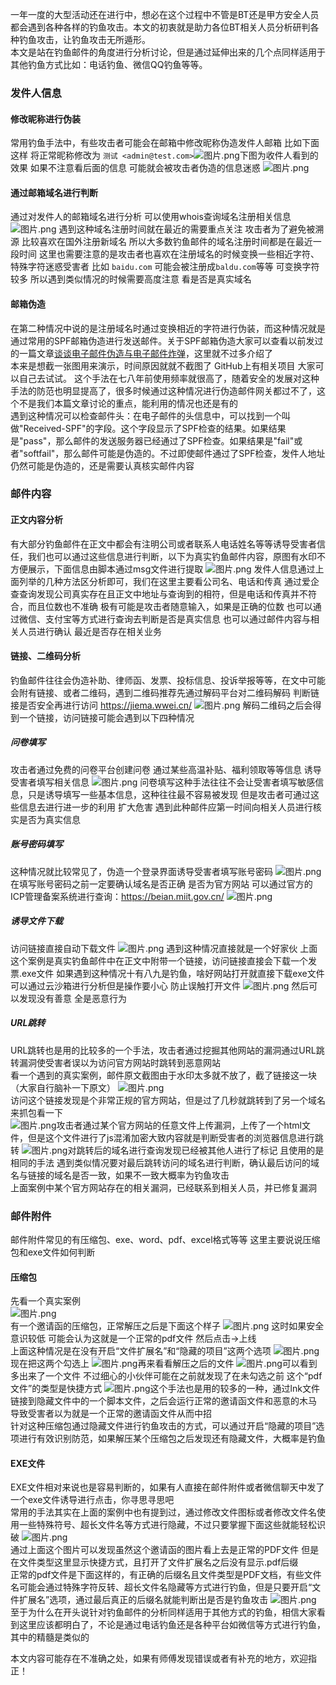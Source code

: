 一年一度的大型活动还在进行中，想必在这个过程中不管是BT还是甲方安全人员都会遇到各种各样的钓鱼攻击。本文的初衷就是助力各位BT相关人员分析研判各种钓鱼攻击，让钓鱼攻击无所遁形。  
本文是站在钓鱼邮件的角度进行分析讨论，但是通过延伸出来的几个点同样适用于其他钓鱼方式比如：电话钓鱼、微信QQ钓鱼等等。

### 发件人信息

#### 修改昵称进行伪装

常用钓鱼手法中，有些攻击者可能会在邮箱中修改昵称伪造发件人邮箱 比如下面这样 将正常昵称修改为 `测试 <admin@test.com>`![图片.png](https://cdn.nlark.com/yuque/0/2024/png/38680471/1722926477228-a87066cb-39bd-46ac-a4fb-bced90e5cf11.png#averageHue=%23e2c88d&clientId=u574e1dd0-0002-4&from=paste&height=655&id=uca9daa11&originHeight=819&originWidth=1370&originalType=binary&ratio=1.25&rotation=0&showTitle=false&size=79153&status=done&style=none&taskId=ub0659d56-f193-4df8-a296-3dae90fb0d9&title=&width=1096)下图为收件人看到的效果 如果不注意看后面的信息 可能就会被攻击者伪造的信息迷惑 ![图片.png](https://cdn.nlark.com/yuque/0/2024/png/38680471/1722926556993-3e04b462-8e1c-4a62-9f02-092dbe9a7e66.png#averageHue=%23fbf9f9&clientId=u574e1dd0-0002-4&from=paste&height=242&id=ub4c2a703&originHeight=302&originWidth=592&originalType=binary&ratio=1.25&rotation=0&showTitle=false&size=28989&status=done&style=none&taskId=u470946a5-2c45-4793-b07c-3e388dcadb4&title=&width=473.6)

#### 通过邮箱域名进行判断

通过对发件人的邮箱域名进行分析 可以使用whois查询域名注册相关信息 ![图片.png](https://cdn.nlark.com/yuque/0/2024/png/38680471/1722926869711-c62ef229-3623-430a-826a-9899f0f8b534.png#averageHue=%23f5dacd&clientId=u574e1dd0-0002-4&from=paste&height=543&id=u5c2a5c03&originHeight=819&originWidth=1004&originalType=binary&ratio=1.25&rotation=0&showTitle=false&size=135054&status=done&style=none&taskId=ucfd40bb0-c234-446b-b47e-7a86c6eb307&title=&width=665.4000244140625) 遇到这种域名注册时间就在最近的需要重点关注 攻击者为了避免被溯源 比较喜欢在国外注册新域名 所以大多数钓鱼邮件的域名注册时间都是在最近一段时间 这里也需要注意的是攻击者也喜欢在注册域名的时候变换一些相近字符、特殊字符迷惑受害者 比如 `baidu.com` 可能会被注册成`baldu.com`等等 可变换字符较多 所以遇到类似情况的时候需要高度注意 看是否是真实域名

#### 邮箱伪造

在第二种情况中说的是注册域名时通过变换相近的字符进行伪装，而这种情况就是通过常用的SPF邮箱伪造进行发送邮件。关于SPF邮箱伪造大家可以查看以前发过的一篇文章[谈谈电子邮件伪造与电子邮件炸弹](https://mp.weixin.qq.com/s/XR51P6bndAzf4yquOdXhFA)，这里就不过多介绍了  
本来是想截一张图用来演示，时间原因就就不截图了 GitHub上有相关项目 大家可以自己去试试。 这个手法在七八年前使用频率就很高了，随着安全的发展对这种手法的防范也明显提高了，很多时候通过这种情况进行伪造邮件网关都过不了，这个不是我们本篇文章讨论的重点，能利用的情况也还是有的  
遇到这种情况可以检查邮件头：在电子邮件的头信息中，可以找到一个叫做"Received-SPF"的字段。这个字段显示了SPF检查的结果。如果结果是"pass"，那么邮件的发送服务器已经通过了SPF检查。如果结果是"fail"或者"softfail"，那么邮件可能是伪造的。不过即使邮件通过了SPF检查，发件人地址仍然可能是伪造的，还是需要认真核实邮件内容

### 邮件内容

#### 正文内容分析

有大部分钓鱼邮件在正文中都会有注明公司或者联系人电话姓名等等诱导受害者信任，我们也可以通过这些信息进行判断，以下为真实钓鱼邮件内容，原图有水印不方便展示，下面信息由脚本通过msg文件进行提取 ![图片.png](https://cdn.nlark.com/yuque/0/2024/png/38680471/1722932339536-07bd7bd5-6ee7-456c-81db-bd93ddd72cd8.png#averageHue=%23fcfbfb&clientId=u574e1dd0-0002-4&from=paste&height=425&id=ud6cb926b&originHeight=591&originWidth=804&originalType=binary&ratio=1.25&rotation=0&showTitle=false&size=34847&status=done&style=none&taskId=uc8f6094f-1a22-457f-94f6-33d9c4db9aa&title=&width=578.2000122070312) 发件人信息通过上面列举的几种方法区分析即可，我们在这里主要看公司名、电话和传真 通过爱企查查询发现公司真实存在且正文中地址与查询到的相符，但是电话和传真并不符合，而且位数也不准确 极有可能是攻击者随意输入，如果是正确的位数 也可以通过微信、支付宝等方式进行查询去判断是否是真实信息 也可以通过邮件内容与相关人员进行确认 最近是否存在相关业务

#### 链接、二维码分析

钓鱼邮件往往会伪造补助、律师函、发票、投标信息、投诉举报等等，在文中可能会附有链接、或者二维码，遇到二维码推荐先通过解码平台对二维码解码 判断链接是否安全再进行访问 <https://jiema.wwei.cn/> ![图片.png](https://cdn.nlark.com/yuque/0/2024/png/38680471/1722933206673-e7a3fa47-b966-4d5c-8188-e02c277fd02f.png#averageHue=%23f2f1ed&clientId=u574e1dd0-0002-4&from=paste&height=212&id=ud8ebb86f&originHeight=396&originWidth=1285&originalType=binary&ratio=1.25&rotation=0&showTitle=false&size=23576&status=done&style=none&taskId=u7059542a-bbb4-47a3-840a-72ce1513465&title=&width=686.4000244140625) 解码二维码之后会得到一个链接，访问链接可能会遇到以下四种情况

##### 问卷填写

攻击者通过免费的问卷平台创建问卷 通过某些高温补贴、福利领取等等信息 诱导受害者填写相关信息 ![图片.png](https://cdn.nlark.com/yuque/0/2024/png/38680471/1722933579137-7eaef606-4770-4bd8-9882-547c64214629.png#averageHue=%23f8f4eb&clientId=u574e1dd0-0002-4&from=paste&height=474&id=u4fc01306&originHeight=695&originWidth=875&originalType=binary&ratio=1.25&rotation=0&showTitle=false&size=73068&status=done&style=none&taskId=u4d1a10b7-ea50-401a-b7a4-d6f80e03999&title=&width=597) 问卷填写这种手法往往不会让受害者填写敏感信息，只是诱导填写一些基本信息，这种往往最不容易被发现 但是攻击者可通过这些信息去进行进一步的利用 扩大危害 遇到此种邮件应第一时间向相关人员进行核实是否为真实信息

##### 账号密码填写

这种情况就比较常见了，伪造一个登录界面诱导受害者填写账号密码 ![图片.png](https://cdn.nlark.com/yuque/0/2024/png/38680471/1722934082890-d1858149-fbbb-46c9-9788-48ca4c46991a.png#averageHue=%23cad8fc&clientId=u574e1dd0-0002-4&from=paste&height=667&id=uae81ca75&originHeight=834&originWidth=1792&originalType=binary&ratio=1.25&rotation=0&showTitle=false&size=143440&status=done&style=none&taskId=ue3738c29-baf3-4314-b170-a3d8f69934c&title=&width=1433.6)在填写账号密码之前一定要确认域名是否正确 是否为官方网站 可以通过官方的ICP管理备案系统进行查询：<https://beian.miit.gov.cn/> ![图片.png](https://cdn.nlark.com/yuque/0/2024/png/38680471/1723514592351-568c1ff7-82b6-4645-b492-5962a18b1609.png#averageHue=%23e1e3da&clientId=ua181a374-94f0-4&from=paste&height=738&id=uaceafaae&originHeight=922&originWidth=1920&originalType=binary&ratio=1.25&rotation=0&showTitle=false&size=347807&status=done&style=none&taskId=u6db1362c-c108-4583-8e41-79e5130d03a&title=&width=1536)

##### 诱导文件下载

访问链接直接自动下载文件 ![图片.png](https://cdn.nlark.com/yuque/0/2024/png/38680471/1722934493365-d67417c6-c268-457c-8685-2f8deee2e678.png#averageHue=%23e1d0bb&clientId=u574e1dd0-0002-4&from=paste&height=307&id=ua3f22923&originHeight=384&originWidth=1256&originalType=binary&ratio=1.25&rotation=0&showTitle=false&size=31731&status=done&style=none&taskId=u467a1466-06e2-4a36-ba14-a244722abad&title=&width=1004.8) 遇到这种情况直接就是一个好家伙 上面这个案例是真实钓鱼邮件中在正文中附带一个链接，访问链接直接会下载一个发票.exe文件 如果遇到这种情况十有八九是钓鱼，啥好网站打开就直接下载exe文件 可以通过云沙箱进行分析但是操作要小心 防止误触打开文件 ![图片.png](https://cdn.nlark.com/yuque/0/2024/png/38680471/1722934894283-c5ef26a2-8e3c-4ad9-b028-b04672185294.png#averageHue=%23fbf5f4&clientId=u574e1dd0-0002-4&from=paste&height=454&id=ue5dcfa8f&originHeight=786&originWidth=1285&originalType=binary&ratio=1.25&rotation=0&showTitle=false&size=85659&status=done&style=none&taskId=u676108b3-ee87-468c-a264-75ce3cda0d6&title=&width=742.4000244140625) 然后可以发现没有善意 全是恶意行为

##### URL跳转

URL跳转也是用的比较多的一个手法，攻击者通过挖掘其他网站的漏洞通过URL跳转漏洞使受害者误以为访问官方网站时跳转到恶意网站  
看一个遇到的真实案例，邮件原文截图由于水印太多就不放了，截了链接这一块（大家自行脑补一下原文） ![图片.png](https://cdn.nlark.com/yuque/0/2024/png/38680471/1723519840037-f6d5d6dd-845c-4cb9-bd68-b1e650d7242d.png#averageHue=%23e8e9e7&clientId=ua181a374-94f0-4&from=paste&height=107&id=u747fc952&originHeight=134&originWidth=437&originalType=binary&ratio=1.25&rotation=0&showTitle=false&size=22320&status=done&style=none&taskId=u6f1c570b-f0bb-4f4f-af20-f57fab22f5f&title=&width=349.6)  
访问这个链接发现是个非常正规的官方网站，但是过了几秒就跳转到了另一个域名  
来抓包看一下  
![图片.png](https://cdn.nlark.com/yuque/0/2024/png/38680471/1723521858393-66f9efde-bda8-4378-8a7a-fe78d28150d1.png#averageHue=%23f8f7f7&clientId=ua181a374-94f0-4&from=paste&height=615&id=uc766f639&originHeight=769&originWidth=1507&originalType=binary&ratio=1.25&rotation=0&showTitle=false&size=363841&status=done&style=none&taskId=u62c8888e-d732-45e0-8bf8-0996e3bb1fa&title=&width=1205.6)攻击者通过某个官方网站的任意文件上传漏洞，上传了一个html文件，但是这个文件进行了js混淆加密大致内容就是判断受害者的浏览器信息进行跳转 ![图片.png](https://cdn.nlark.com/yuque/0/2024/png/38680471/1723520404598-10c770f3-ba32-4447-a586-50bb9b7952a3.png#averageHue=%23d1d2cc&clientId=ua181a374-94f0-4&from=paste&height=672&id=u7b65fbb3&originHeight=840&originWidth=1772&originalType=binary&ratio=1.25&rotation=0&showTitle=false&size=229229&status=done&style=none&taskId=u4a09973b-a866-4e60-9aec-c76b18e2d41&title=&width=1417.6)对跳转后的域名进行查询发现已经被其他人进行了标记 且使用的是相同的手法 遇到类似情况要对最后跳转访问的域名进行判断，确认最后访问的域名与链接的域名是否一致，如果不一致大概率为钓鱼攻击  
上面案例中某个官方网站存在的相关漏洞，已经联系到相关人员，并已修复漏洞

### 邮件附件

邮件附件常见的有压缩包、exe、word、pdf、excel格式等等 这里主要说说压缩包和exe文件如何判断

#### 压缩包

先看一个真实案例  
![图片.png](https://cdn.nlark.com/yuque/0/2024/png/38680471/1722935514640-1d890b8e-ea00-4954-abc5-1b721aaa0cce.png#averageHue=%23052f58&clientId=u574e1dd0-0002-4&from=paste&height=113&id=ubf2ec8ea&originHeight=141&originWidth=164&originalType=binary&ratio=1.25&rotation=0&showTitle=false&size=14436&status=done&style=none&taskId=uf93f58fd-aaf7-463b-8277-5b0088596ed&title=&width=131.2)  
有一个邀请函的压缩包，正常解压之后是下面这个样子 ![图片.png](https://cdn.nlark.com/yuque/0/2024/png/38680471/1723517498747-c1b715e6-df52-4960-a676-66403ea3bf43.png#averageHue=%23fefdfd&clientId=ua181a374-94f0-4&from=paste&height=534&id=u5f1298c7&originHeight=667&originWidth=1136&originalType=binary&ratio=1.25&rotation=0&showTitle=false&size=34998&status=done&style=none&taskId=u7a7f42c5-7019-4b8e-a0b9-8158b2b7d46&title=&width=908.8) 这时如果安全意识较低 可能会认为这就是一个正常的pdf文件 然后点击→上线  
上面这种情况是在没有开启“文件扩展名”和“隐藏的项目”这两个选项 ![图片.png](https://cdn.nlark.com/yuque/0/2024/png/38680471/1723517787851-c95d180e-0d59-4562-8e35-9c793fa15980.png#averageHue=%23c0e7e7&clientId=ua181a374-94f0-4&from=paste&height=130&id=u7c574979&originHeight=162&originWidth=1108&originalType=binary&ratio=1.25&rotation=0&showTitle=false&size=34088&status=done&style=none&taskId=u3eb21794-e22b-435a-8eb8-12f646abfae&title=&width=886.4)现在把这两个勾选上 ![图片.png](https://cdn.nlark.com/yuque/0/2024/png/38680471/1723517808317-0cd20fc2-8cff-4261-b83b-d8b15b77a4fb.png#averageHue=%23bae3ed&clientId=ua181a374-94f0-4&from=paste&height=125&id=u6f294f90&originHeight=156&originWidth=1189&originalType=binary&ratio=1.25&rotation=0&showTitle=false&size=32976&status=done&style=none&taskId=ub03333e6-fa7a-41a2-9dd2-c2d10fd3693&title=&width=951.2)再来看看解压之后的文件 ![图片.png](https://cdn.nlark.com/yuque/0/2024/png/38680471/1723517894474-8985affd-9d48-4a98-8108-8651b72bbfb4.png#averageHue=%23fefdfd&clientId=ua181a374-94f0-4&from=paste&height=537&id=u629f1bbb&originHeight=671&originWidth=1131&originalType=binary&ratio=1.25&rotation=0&showTitle=false&size=38194&status=done&style=none&taskId=u108bfccb-07f0-43b2-b7f6-36b0d937199&title=&width=904.8)可以看到多出来了一个文件 不过细心的小伙伴可能在之前就发现了在未勾选之前 这个“pdf文件”的类型是快捷方式 ![图片.png](https://cdn.nlark.com/yuque/0/2024/png/38680471/1723517989159-a479d4a1-5f4a-4d4c-a632-4a29ece600b2.png#averageHue=%23fefdfd&clientId=ua181a374-94f0-4&from=paste&height=608&id=ufd03a0ae&originHeight=760&originWidth=1263&originalType=binary&ratio=1.25&rotation=0&showTitle=false&size=66706&status=done&style=none&taskId=udf56ab65-00d5-4cf2-bb60-3cd70a2f7dc&title=&width=1010.4)这个手法也是用的较多的一种，通过lnk文件链接到隐藏文件中的一个脚本文件，之后会运行正常的邀请函文件和恶意的木马 导致受害者以为就是一个正常的邀请函文件从而中招  
针对这种压缩包通过隐藏文件进行钓鱼攻击的方式，可以通过开启“隐藏的项目”选项进行有效识别防范，如果解压某个压缩包之后发现还有隐藏文件，大概率是钓鱼

#### EXE文件

EXE文件相对来说也是容易判断的，如果有人直接在邮件附件或者微信聊天中发了一个exe文件诱导进行点击，你寻思寻思吧  
常用的手法其实在上面的案例中也有提到过，通过修改文件图标或者修改文件名使用一些特殊符号、超长文件名等方式进行隐藏，不过只要掌握下面这些就能轻松识破 ![图片.png](https://cdn.nlark.com/yuque/0/2024/png/38680471/1723522905688-0341687e-2c06-41e0-b7af-3bb29ac5b53a.png#averageHue=%23faf9f9&clientId=ua181a374-94f0-4&from=paste&height=472&id=u24cad3ec&originHeight=590&originWidth=1324&originalType=binary&ratio=1.25&rotation=0&showTitle=false&size=49088&status=done&style=none&taskId=u153a70c9-8fb8-4959-885e-e427883abb6&title=&width=1059.2)  
通过上面这个图片可以发现虽然这个邀请函的图片看上去是正常的PDF文件 但是在文件类型这里显示快捷方式，且打开了文件扩展名之后没有显示.pdf后缀  
正常的pdf文件是下面这样的，有正确的后缀名且文件类型是PDF文档，有些文件名可能会通过特殊字符反转、超长文件名隐藏等方式进行钓鱼，但是只要开启“文件扩展名”选项，通过最后真正的后缀名就能判断出是否是钓鱼攻击 ![图片.png](https://cdn.nlark.com/yuque/0/2024/png/38680471/1723523155449-86c74eda-98e2-4f99-b9ad-fdb708a6d84e.png#averageHue=%23d9c9b1&clientId=ua181a374-94f0-4&from=paste&height=615&id=u50f9bbff&originHeight=769&originWidth=792&originalType=binary&ratio=1.25&rotation=0&showTitle=false&size=146642&status=done&style=none&taskId=u356066e5-4b25-49ed-b074-f89c4a715f8&title=&width=633.6)  
至于为什么在开头说针对钓鱼邮件的分析同样适用于其他方式的钓鱼，相信大家看到这里应该都明白了，不论是通过电话钓鱼还是各种平台如微信等方式进行钓鱼，其中的精髓是类似的

本文内容可能存在不准确之处，如果有师傅发现错误或者有补充的地方，欢迎指正！